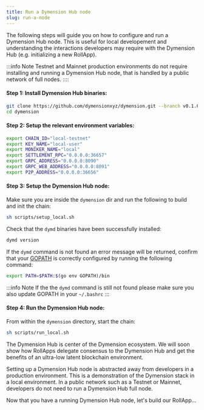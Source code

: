 ```yaml
---
title: Run a Dymension Hub node
slug: run-a-node
---
```


The following steps will guide you on how to configure and run a Dymension Hub node. This is useful for local developement and understanding the interactions developers may require with the Dymension Hub (e.g. initializing a new RollApp).

:::info Note
Testnet and Mainnet production environments do not require installing and running a Dymension Hub node, that is handled by a public network of full nodes.
::::

#### Step 1: Install Dymension Hub binaries:

```bash
git clone https://github.com/dymensionxyz/dymension.git --branch v0.1.0-alpha
cd dymension
```

#### Step 2: Setup the relevant environment variables:

```sh
export CHAIN_ID="local-testnet"
export KEY_NAME="local-user"
export MONIKER_NAME="local"
export SETTLEMENT_RPC="0.0.0.0:36657"
export GRPC_ADDRESS="0.0.0.0:8090"
export GRPC_WEB_ADDRESS="0.0.0.0:8091"
export P2P_ADDRESS="0.0.0.0:36656"
```

#### Step 3: Setup the Dymension Hub node:

Make sure you are inside the `dymension` dir and run the following to build and init the chain:

```bash
sh scripts/setup_local.sh
```

Check that the `dymd` binaries have been successfully installed:

```bash
dymd version
```

If the `dymd` command is not found an error message will be returned, confirm that your [GOPATH](https://go.dev/doc/gopath_code#GOPATH) is correctly configured by running the following command:

```bash
export PATH=$PATH:$(go env GOPATH)/bin
```

:::info Note
If the the `dymd` command is still not found please make sure you also update GOPATH in your `~/.bashrc`
:::

#### Step 4: Run the Dymension Hub node:

From within the `dymension` directory, start the chain:

```bash
sh scripts/run_local.sh
```

The Dymension Hub is center of the Dymension ecosystem. We will soon show how RollApps delegate consensus to the Dymension Hub and get the benefits of an ultra-low latent blockchain environment.

Setting up a Dymension Hub node is abstracted away from developers in a production environment. This is a demonstration of the Dymension stack in a local environment. In a public network such as a Testnet or Mainnet, developers do not need to run a Dymension Hub full node.

Now that you have a running Dymension Hub node, let's build our RollApp...
